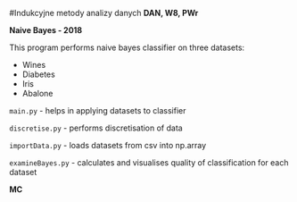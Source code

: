 #Indukcyjne metody analizy danych
__DAN, W8, PWr__

__Naive Bayes - 2018__

This program performs naive bayes classifier on three datasets:
+ Wines
+ Diabetes
+ Iris
+ Abalone
 
 `main.py` - helps in applying datasets to classifier 
 
 `discretise.py` - performs discretisation of data
 
 `importData.py` - loads datasets from csv into np.array
  
 `examineBayes.py` - calculates and visualises quality of classification for each dataset
 
 __MC__